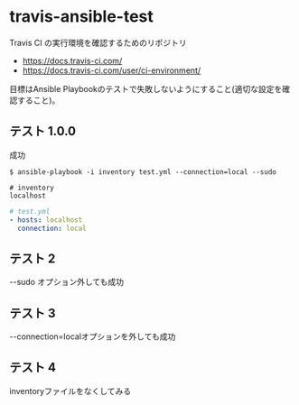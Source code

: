 # travis-ansible-test

Travis CI の実行環境を確認するためのリポジトリ

* https://docs.travis-ci.com/
* https://docs.travis-ci.com/user/ci-environment/

目標はAnsible Playbookのテストで失敗しないようにすること(適切な設定を確認すること)。

## テスト 1.0.0

成功

```
$ ansible-playbook -i inventory test.yml --connection=local --sudo
```

```
# inventory
localhost
```

```yaml
# test.yml
- hosts: localhost
  connection: local
```

## テスト 2

 --sudo オプション外しても成功

## テスト 3
 
 --connection=localオプションを外しても成功

## テスト 4

inventoryファイルをなくしてみる


